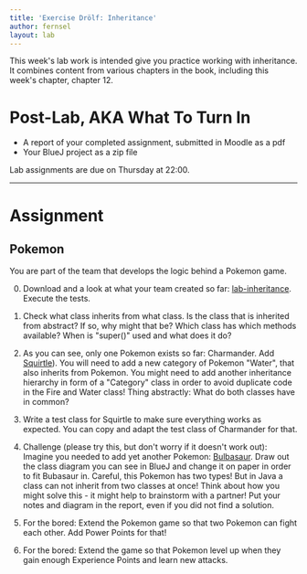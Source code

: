 ```yaml
---
title: 'Exercise Drölf: Inheritance'
author: fernsel
layout: lab
---
```


This week's lab work is intended give you practice working with inheritance. It combines content from various chapters in the book, including this week's chapter, chapter 12.

# Post-Lab, AKA  What To Turn In

* A report of your completed assignment, submitted in Moodle as a pdf
* Your BlueJ project as a zip file

Lab assignments are due on Thursday at 22:00.

* * *

# Assignment

## Pokemon

You are part of the team that develops the logic behind a Pokemon game.

0) Download and a look at what your team created so far: [lab-inheritance](https://github.com/htw-imi-info1/lab-inheritance). Execute the tests.

1) Check what class inherits from what class. Is the class that is inherited from abstract? If so, why might that be? Which class has which methods available? When is "super()" used and what does it do?

2) As you can see, only one Pokemon exists so far: Charmander. Add [Squirtle](https://bulbapedia.bulbagarden.net/wiki/Squirtle_\(Pok%C3%A9mon)). You will need to add a new category of Pokemon "Water", that also inherits from Pokemon.
You might need to add another inheritance hierarchy in form of a "Category" class in order to avoid duplicate code in the Fire and Water class! Thing abstractly: What do both classes have in common?

3) Write a test class for Squirtle to make sure everything works as expected. You can copy and adapt the test class of Charmander for that.

4) Challenge (please try this, but don't worry if it doesn't work out): Imagine you needed to add yet another Pokemon: [Bulbasaur](https://bulbapedia.bulbagarden.net/wiki/Bulbasaur_(Pok%C3%A9mon)). Draw out the class diagram you can see in BlueJ and change it on paper in order to fit Bubasaur in. Careful, this Pokemon has two types! But in Java a class can not inherit from two classes at once! Think about how you might solve this - it might help to brainstorm with a partner! Put your notes and diagram in the report, even if you did not find a solution.

5) For the bored: Extend the Pokemon game so that two Pokemon can fight each other. Add Power Points for that!
6) For the bored: Extend the game so that Pokemon level up when they gain enough Experience Points and learn new attacks.
